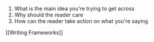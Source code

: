 1. What is the main idea you're trying to get across
2. Why should the reader care
3. How can the reader take action on what you're saying

[[Writing Frameworks]]
